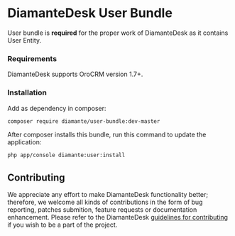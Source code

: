 # DiamanteDesk User Bundle #

User bundle is **required** for the proper work of DiamanteDesk as it contains User Entity.

### Requirements ###

DiamanteDesk supports OroCRM version 1.7+.

### Installation ###

Add as dependency in composer: 

```bash
composer require diamante/user-bundle:dev-master
```

After composer installs this bundle, run this command to update the application:

```bash
php app/console diamante:user:install
```

## Contributing

We appreciate any effort to make DiamanteDesk functionality better; therefore, we welcome all kinds of contributions in the form of bug reporting, patches submition, feature requests or documentation enhancement. Please refer to the DiamanteDesk [guidelines for contributing](http://docs.diamantedesk.com/en/latest/developer-guide/contributing.html) if you wish to be a part of the project.
